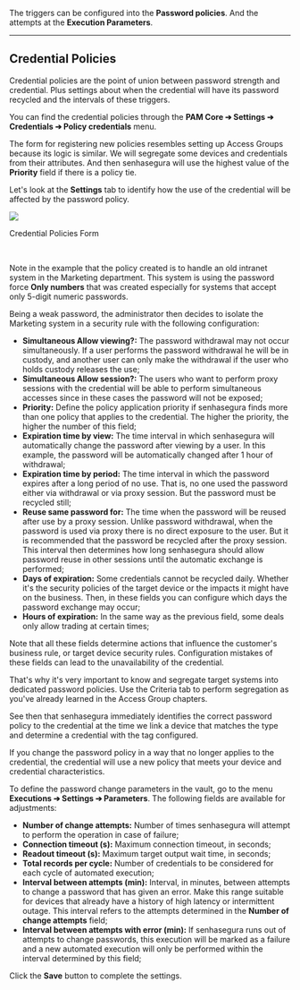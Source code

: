 The triggers can be configured into the **Password policies**. And the attempts at the **Execution Parameters**.



---

## Credential Policies

Credential policies are the point of union between password strength and credential. Plus settings about when the credential will have its password recycled and the intervals of these triggers.

You can find the credential policies through the **PAM Core ➔ Settings ➔ Credentials ➔ Policy credentials** menu.

The form for registering new policies resembles setting up Access Groups because its logic is similar. We will segregate some devices and credentials from their attributes. And then senhasegura will use the highest value of the **Priority** field if there is a policy tie.

Let's look at the **Settings** tab to identify how the use of the credential will be affected by the password policy.

![](https://cdn.document360.io/5a1d58df-64ce-42a2-8b23-688477d32f33/Images/Documentation/image-1665070494429.png)

Credential Policies Form

 

Note in the example that the policy created is to handle an old intranet system in the Marketing department. This system is using the password force **Only numbers** that was created especially for systems that accept only 5\-digit numeric passwords.

Being a weak password, the administrator then decides to isolate the Marketing system in a security rule with the following configuration:

* **Simultaneous Allow viewing?:** The password withdrawal may not occur simultaneously. If a user performs the password withdrawal he will be in custody, and another user can only make the withdrawal if the user who holds custody releases the use;
* **Simultaneous Allow session?:** The users who want to perform proxy sessions with the credential will be able to perform simultaneous accesses since in these cases the password will not be exposed;
* **Priority:** Define the policy application priority if senhasegura finds more than one policy that applies to the credential. The higher the priority, the higher the number of this field;
* **Expiration time by view:** The time interval in which senhasegura will automatically change the password after viewing by a user. In this example, the password will be automatically changed after 1 hour of withdrawal;
* **Expiration time by period:** The time interval in which the password expires after a long period of no use. That is, no one used the password either via withdrawal or via proxy session. But the password must be recycled still;
* **Reuse same password for:** The time when the password will be reused after use by a proxy session. Unlike password withdrawal, when the password is used via proxy there is no direct exposure to the user. But it is recommended that the password be recycled after the proxy session. This interval then determines how long senhasegura should allow password reuse in other sessions until the automatic exchange is performed;
* **Days of expiration:** Some credentials cannot be recycled daily. Whether it's the security policies of the target device or the impacts it might have on the business. Then, in these fields you can configure which days the password exchange may occur;
* **Hours of expiration:** In the same way as the previous field, some deals only allow trading at certain times;

Note that all these fields determine actions that influence the customer's business rule, or target device security rules. Configuration mistakes of these fields can lead to the unavailability of the credential.

That's why it's very important to know and segregate target systems into dedicated password policies. Use the Criteria tab to perform segregation as you've already learned in the Access Group chapters.

See then that senhasegura immediately identifies the correct password policy to the credential at the time we link a device that matches the type and determine a credential with the tag configured.

If you change the password policy in a way that no longer applies to the credential, the credential will use a new policy that meets your device and credential characteristics.

To define the password change parameters in the vault, go to the menu **Executions ➔ Settings ➔ Parameters**. The following fields are available for adjustments:

* **Number of change attempts:** Number of times senhasegura will attempt to perform the operation in case of failure;
* **Connection timeout (s):** Maximum connection timeout, in seconds;
* **Readout timeout (s):** Maximum target output wait time, in seconds;
* **Total records per cycle:** Number of credentials to be considered for each cycle of automated execution;
* **Interval between attempts (min):** Interval, in minutes, between attempts to change a password that has given an error. Make this range suitable for devices that already have a history of high latency or intermittent outage. This interval refers to the attempts determined in the **Number of change attempts** field;
* **Interval between attempts with error (min):** If senhasegura runs out of attempts to change passwords, this execution will be marked as a failure and a new automated execution will only be performed within the interval determined by this field;

Click the **Save** button to complete the settings.

